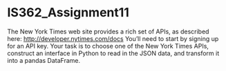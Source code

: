 # IS362_Assignment11

The New York Times web site provides a rich set of APIs, as described here: http://developer.nytimes.com/docs
You’ll need to start by signing up for an API key.
Your task is to choose one of the New York Times APIs, construct an interface in Python to read in the JSON data, and 
transform it into a pandas DataFrame.
